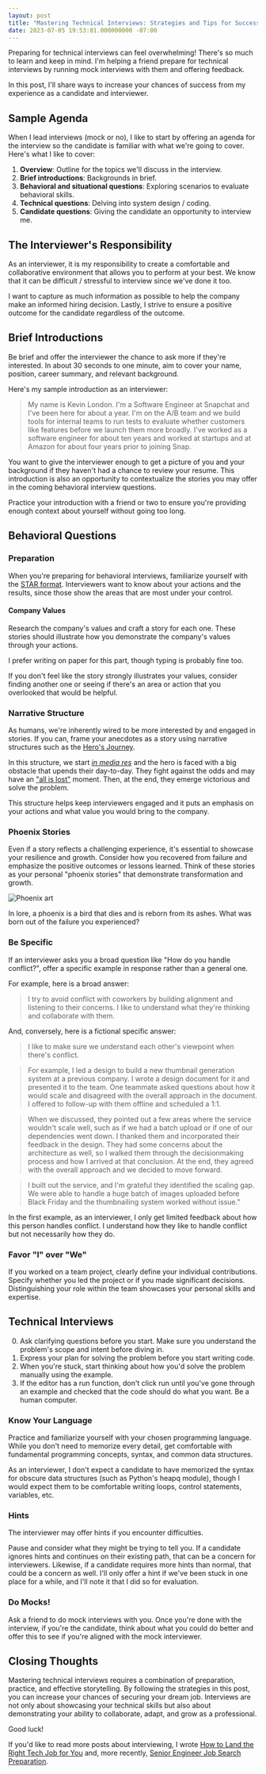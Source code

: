 ```yaml
---
layout: post
title: "Mastering Technical Interviews: Strategies and Tips for Success"
date: 2023-07-05 19:53:01.000000000 -07:00
---
```


Preparing for technical interviews can feel overwhelming!
There's so much to learn and keep in mind.
I'm helping a friend prepare for technical interviews by running mock interviews
with them and offering feedback.

In this post, I'll share ways to increase your chances of success from my
experience as a candidate and interviewer.

## Sample Agenda

When I lead interviews (mock or no), I like to start by offering an agenda for
the interview so the candidate is familiar with what we're going to cover.
Here's what I like to cover:

1. **Overview**: Outline for the topics we'll discuss in the interview.
2. **Brief introductions**: Backgrounds in brief.
3. **Behavioral and situational questions**: Exploring scenarios to evaluate behavioral skills.
4. **Technical questions**: Delving into system design / coding.
5. **Candidate questions**: Giving the candidate an opportunity to interview me.

## The Interviewer's Responsibility

As an interviewer, it is my responsibility to create a comfortable
and collaborative environment that allows you to perform at your best.
We know that it can be difficult / stressful to interview since we've done it too.

I want to capture as much information as possible to help the company make an
informed hiring decision. Lastly, I strive to ensure a positive outcome for the candidate regardless of the outcome.

## Brief Introductions

Be brief and offer the interviewer the chance to ask more if they're interested.
In about 30 seconds to one minute, aim to cover your name, position, career summary,
and relevant background.

Here's my sample introduction as an interviewer:

> My name is Kevin London. I'm a Software Engineer at Snapchat and I've been here
> for about a year. I'm on the A/B team and we build tools
> for internal teams to run tests to evaluate whether customers like features
> before we launch them more broadly. I've worked as a software engineer for about
> ten years and worked at startups and at Amazon for about four years prior to joining Snap.

You want to give the interviewer enough to get a picture of you and your
background if they haven't had a chance to review your resume. This introduction
is also an opportunity to contextualize the stories you may offer in the coming
behavioral interview questions.

Practice your introduction with a friend or two to ensure you're providing
enough context about yourself without going too long.

## Behavioral Questions

### Preparation

When you're preparing for behavioral interviews, familiarize yourself with the
[STAR
format](https://www.indeed.com/career-advice/interviewing/how-to-use-the-star-interview-response-technique).
Interviewers want to know about your actions and the results, since those show
the areas that are most under your control.

#### Company Values

Research the company's values and craft a story for each one.
These stories should illustrate how you demonstrate the company's values through your actions.

I prefer writing on paper for this part, though typing is probably fine too.

If you don't feel like the story strongly illustrates your values, consider finding another one
or seeing if there's an area or action that you overlooked that would be helpful.

### Narrative Structure

As humans, we're inherently wired to be more interested by and engaged in stories.
If you can, frame your anecdotes as a story using narrative structures
such as the [Hero's Journey](https://en.wikipedia.org/wiki/Hero%27s_journey).

In this structure, we start [_in media
res_](https://tvtropes.org/pmwiki/pmwiki.php/Main/InMediasRes) and the hero is
faced with a big obstacle that upends
their day-to-day. They fight against the odds and may have an ["all is
lost"](https://storygrid.com/the-all-is-lost-moment-2/) moment. Then, at the
end,
they emerge victorious and solve the problem.

This structure helps keep interviewers engaged and it puts an emphasis on your
actions and what value you would bring to the company.

### Phoenix Stories

Even if a story reflects a challenging experience, it's essential to showcase your resilience and growth. Consider how you recovered from failure and emphasize the positive outcomes or lessons learned. Think of these stories as your personal "phoenix stories" that demonstrate transformation and growth.

![Phoenix art](/assets/phoenix.jpeg)

In lore, a phoenix is a bird that dies and is reborn from its ashes.
What was born out of the failure you experienced?

### Be Specific

If an interviewer asks you a broad question like "How do you handle conflict?",
offer a specific example in response rather than a general one.

For example, here is a broad answer:

> I try to avoid conflict with coworkers by building alignment and listening to
> their concerns. I like to understand what they're thinking and collaborate with
> them.

And, conversely, here is a fictional specific answer:

> I like to make sure we understand each other's viewpoint when there's conflict.

> For example, I led a design to build a new thumbnail generation system at a
> previous company. I wrote a design document for it and presented it to the team.
> One teammate asked questions about how it would scale and disagreed with the
> overall approach in the document. I offered to follow-up with them offline and
> scheduled a 1:1.

> When we discussed, they pointed out a few areas where the
> service wouldn't scale well, such as if we had a batch upload or if one of our
> dependencies went down. I thanked them and incorporated their feedback in the
> design. They had some concerns about the architecture as well, so I walked them
> through the decisionmaking process and how I arrived at that conclusion. At the
> end, they agreed with the overall approach and we decided to move forward.

> I built out the service, and I'm grateful they identified the
> scaling gap. We were able to handle a huge batch of images uploaded before Black
> Friday and the thumbnailing system worked without issue."

In the first example, as an interviewer, I only get limited feedback about how
this person handles conflict. I understand how they like to handle conflict but
not necessarily how they do.

### Favor "I" over "We"

If you worked on a team project, clearly define your individual contributions.
Specify whether you led the project or if you made significant decisions.
Distinguishing your role within the team showcases your personal skills and
expertise.

## Technical Interviews

0. Ask clarifying questions before you start. Make sure you understand the
   problem's scope and intent before diving in.
1. Express your plan for solving the problem before you start writing code.
2. When you're stuck, start thinking about how you'd solve the problem manually
   using the example.
3. If the editor has a run function, don't click run until you've gone through
   an example and checked that the code should do what you want. Be a human
   computer.

### Know Your Language

Practice and familiarize yourself with your chosen programming language. While
you don't need to memorize every detail, get comfortable with
fundamental programming concepts, syntax, and common data structures.

As an interviewer, I don't expect a candidate to have memorized the syntax for
obscure data structures (such as Python's heapq module), though I would expect
them to be comfortable writing loops, control statements, variables, etc.

### Hints

The interviewer may offer hints if you encounter difficulties.

Pause and consider what they might be
trying to tell you. If a candidate ignores hints and continues on their existing
path, that can be a concern for interviewers. Likewise, if a candidate requires
more hints than normal, that could be a concern as well. I'll only offer a hint
if we've been stuck in one place for a while, and I'll note it that I did so for
evaluation.

### Do Mocks!

Ask a friend to do mock interviews with you. Once you're done with the interview,
if you're the candidate, think about what you could do better and offer
this to see if you're aligned with the mock interviewer.

## Closing Thoughts

Mastering technical interviews requires a combination of preparation, practice,
and effective storytelling. By following the strategies in this post, you can increase your chances of securing your dream job. Interviews are not only about
showcasing your technical skills but also about demonstrating your ability to
collaborate, adapt, and grow as a professional.

Good luck!

If you'd like to read more posts about interviewing, I wrote
[How to Land the Right Tech Job for You](https://www.kevinlondon.com/2016/01/21/job-hunt-guide) and, more
recently,
[Senior Engineer Job Search Preparation](https://www.kevinlondon.com/2023/05/02/senior-engineer-job-search-preparation).
